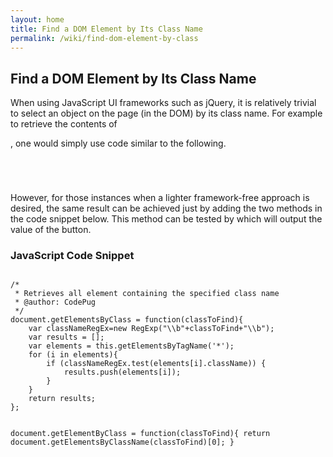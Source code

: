 ```yaml
---
layout: home
title: Find a DOM Element by Its Class Name
permalink: /wiki/find-dom-element-by-class
---
```


## Find a DOM Element by Its Class Name

When using JavaScript UI frameworks such as jQuery, it is relatively trivial to select an object on the page (in the DOM) by its class name. For example to retrieve the contents of <div class="pug"></div>, one would simply use code similar to the following. 

<code>
<script type="text/javascript" src="jquery.min.js"></script>
<script>
	alert($('.pug').html());
</script>
</code>

However, for those instances when a lighter framework-free approach is desired, the same result can be achieved just by adding the two methods in the code snippet below. This method can be tested by which will output the value of the button. 

### JavaScript Code Snippet
<code>
/*
 * Retrieves all element containing the specified class name
 * @author: CodePug
 */
document.getElementsByClass = function(classToFind){
	var classNameRegEx=new RegExp("\\b"+classToFind+"\\b");
	var results = [];
	var elements = this.getElementsByTagName('*');
	for (i in elements){
		if (classNameRegEx.test(elements[i].className)) {
			results.push(elements[i]);
		}
	}
	return results;
};

document.getElementByClass = function(classToFind){
	return document.getElementsByClassName(classToFind)[0];
}
</code>